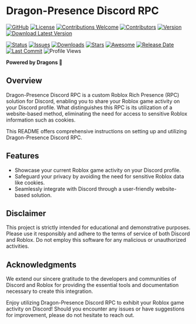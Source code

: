 # Dragon-Presence Discord RPC

[![GitHub](https://img.shields.io/badge/GitHub-View%20on%20GitHub-blue?logo=github)](https://github.com/Zirmith/Dragon-Presence-Rpc)
[![License](https://img.shields.io/badge/License-MIT-green)](https://opensource.org/licenses/MIT)
[![Contributions Welcome](https://img.shields.io/badge/Contributions-Welcome-brightgreen)](https://github.com/Zirmith/Dragon-Presence-Rpc)
[![Contributors](https://img.shields.io/github/contributors/Zirmith/Dragon-Presence-Rpc)](https://github.com/Zirmith/Dragon-Presence-Rpc/graphs/contributors)
[![Version](https://img.shields.io/badge/Version-1.0-brightgreen)](https://github.com/Zirmith/Dragon-Presence-Rpc/releases/tag/v1.0)
[![Download Latest Version](https://img.shields.io/badge/Download-Latest%20Version-brightgreen)](https://github.com/Zirmith/Dragon-Presence-Rpc/releases/latest)

[![Status](https://img.shields.io/badge/Status-Stable-brightgreen)](https://github.com/Zirmith/Dragon-Presence-Rpc)
[![Issues](https://img.shields.io/github/issues/Zirmith/Dragon-Presence-Rpc)](https://github.com/Zirmith/Dragon-Presence-Rpc/issues)
[![Downloads](https://img.shields.io/github/downloads/Zirmith/Dragon-Presence-Rpc/total)](https://github.com/Zirmith/Dragon-Presence-Rpc/releases)
[![Stars](https://img.shields.io/github/stars/Zirmith/Dragon-Presence-Rpc)](https://github.com/Zirmith/Dragon-Presence-Rpc/stargazers)
[![Awesome](https://img.shields.io/badge/Awesome-Yes-brightgreen)](https://github.com/Zirmith/Dragon-Presence-Rpc)
[![Release Date](https://img.shields.io/github/release-date/Zirmith/Dragon-Presence-Rpc)](https://github.com/Zirmith/Dragon-Presence-Rpc/releases)
[![Last Commit](https://img.shields.io/github/last-commit/Zirmith/Dragon-Presence-Rpc)](https://github.com/Zirmith/Dragon-Presence-Rpc/commits/main)
![Profile Views](https://komarev.com/ghpvc/?username=Zirmith&color=brightgreen)



**Powered by Dragons 🐉**

## Overview

Dragon-Presence Discord RPC is a custom Roblox Rich Presence (RPC) solution for Discord, enabling you to share your Roblox game activity on your Discord profile. What distinguishes this RPC is its utilization of a website-based method, eliminating the need for access to sensitive Roblox information such as cookies.

This README offers comprehensive instructions on setting up and utilizing Dragon-Presence Discord RPC.

## Features

- Showcase your current Roblox game activity on your Discord profile.
- Safeguard your privacy by avoiding the need for sensitive Roblox data like cookies.
- Seamlessly integrate with Discord through a user-friendly website-based solution.

## Disclaimer

This project is strictly intended for educational and demonstrative purposes. Please use it responsibly and adhere to the terms of service of both Discord and Roblox. Do not employ this software for any malicious or unauthorized activities.

## Acknowledgments

We extend our sincere gratitude to the developers and communities of Discord and Roblox for providing the essential tools and documentation necessary to create this integration.

Enjoy utilizing Dragon-Presence Discord RPC to exhibit your Roblox game activity on Discord! Should you encounter any issues or have suggestions for improvement, please do not hesitate to reach out.


